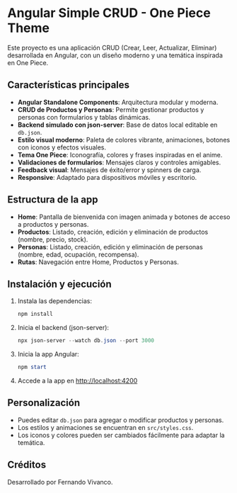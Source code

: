 # Angular Simple CRUD - One Piece Theme

Este proyecto es una aplicación CRUD (Crear, Leer, Actualizar, Eliminar) desarrollada en Angular, con un diseño moderno y una temática inspirada en One Piece.

## Características principales

- **Angular Standalone Components**: Arquitectura modular y moderna.
- **CRUD de Productos y Personas**: Permite gestionar productos y personas con formularios y tablas dinámicas.
- **Backend simulado con json-server**: Base de datos local editable en `db.json`.
- **Estilo visual moderno**: Paleta de colores vibrante, animaciones, botones con iconos y efectos visuales.
- **Tema One Piece**: Iconografía, colores y frases inspiradas en el anime.
- **Validaciones de formularios**: Mensajes claros y controles amigables.
- **Feedback visual**: Mensajes de éxito/error y spinners de carga.
- **Responsive**: Adaptado para dispositivos móviles y escritorio.

## Estructura de la app

- **Home**: Pantalla de bienvenida con imagen animada y botones de acceso a productos y personas.
- **Productos**: Listado, creación, edición y eliminación de productos (nombre, precio, stock).
- **Personas**: Listado, creación, edición y eliminación de personas (nombre, edad, ocupación, recompensa).
- **Rutas**: Navegación entre Home, Productos y Personas.

## Instalación y ejecución

1. Instala las dependencias:
   ```powershell
   npm install
   ```
2. Inicia el backend (json-server):
   ```powershell
   npx json-server --watch db.json --port 3000
   ```
3. Inicia la app Angular:
   ```powershell
   npm start
   ```
4. Accede a la app en [http://localhost:4200](http://localhost:4200)

## Personalización

- Puedes editar `db.json` para agregar o modificar productos y personas.
- Los estilos y animaciones se encuentran en `src/styles.css`.
- Los iconos y colores pueden ser cambiados fácilmente para adaptar la temática.

## Créditos

Desarrollado por Fernando Vivanco.
